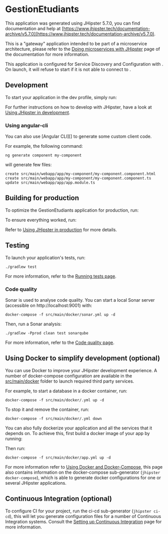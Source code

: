 # GestionEtudiants
This application was generated using JHipster 5.7.0, you can find documentation and help at [https://www.jhipster.tech/documentation-archive/v5.7.0](https://www.jhipster.tech/documentation-archive/v5.7.0).

This is a "gateway" application intended to be part of a microservice architecture, please refer to the [Doing microservices with JHipster][] page of the documentation for more information.

This application is configured for Service Discovery and Configuration with . On launch, it will refuse to start if it is not able to connect to .

## Development

To start your application in the dev profile, simply run:

    


For further instructions on how to develop with JHipster, have a look at [Using JHipster in development][].

### Using angular-cli

You can also use [Angular CLI][] to generate some custom client code.

For example, the following command:

    ng generate component my-component

will generate few files:

    create src/main/webapp/app/my-component/my-component.component.html
    create src/main/webapp/app/my-component/my-component.component.ts
    update src/main/webapp/app/app.module.ts


## Building for production

To optimize the GestionEtudiants application for production, run:


To ensure everything worked, run:



Refer to [Using JHipster in production][] for more details.

## Testing

To launch your application's tests, run:

    ./gradlew test

For more information, refer to the [Running tests page][].

### Code quality

Sonar is used to analyse code quality. You can start a local Sonar server (accessible on http://localhost:9001) with:

```
docker-compose -f src/main/docker/sonar.yml up -d
```

Then, run a Sonar analysis:

```
./gradlew -Pprod clean test sonarqube
```

For more information, refer to the [Code quality page][].

## Using Docker to simplify development (optional)

You can use Docker to improve your JHipster development experience. A number of docker-compose configuration are available in the [src/main/docker](src/main/docker) folder to launch required third party services.

For example, to start a  database in a docker container, run:

    docker-compose -f src/main/docker/.yml up -d

To stop it and remove the container, run:

    docker-compose -f src/main/docker/.yml down

You can also fully dockerize your application and all the services that it depends on.
To achieve this, first build a docker image of your app by running:

    

Then run:

    docker-compose -f src/main/docker/app.yml up -d

For more information refer to [Using Docker and Docker-Compose][], this page also contains information on the docker-compose sub-generator (`jhipster docker-compose`), which is able to generate docker configurations for one or several JHipster applications.

## Continuous Integration (optional)

To configure CI for your project, run the ci-cd sub-generator (`jhipster ci-cd`), this will let you generate configuration files for a number of Continuous Integration systems. Consult the [Setting up Continuous Integration][] page for more information.

[JHipster Homepage and latest documentation]: https://www.jhipster.tech
[JHipster 5.7.0 archive]: https://www.jhipster.tech/documentation-archive/v5.7.0
[Doing microservices with JHipster]: https://www.jhipster.tech/documentation-archive/v5.7.0/microservices-architecture/
[Using JHipster in development]: https://www.jhipster.tech/documentation-archive/v5.7.0/development/
[Using Docker and Docker-Compose]: https://www.jhipster.tech/documentation-archive/v5.7.0/docker-compose
[Using JHipster in production]: https://www.jhipster.tech/documentation-archive/v5.7.0/production/
[Running tests page]: https://www.jhipster.tech/documentation-archive/v5.7.0/running-tests/
[Code quality page]: https://www.jhipster.tech/documentation-archive/v5.7.0/code-quality/
[Setting up Continuous Integration]: https://www.jhipster.tech/documentation-archive/v5.7.0/setting-up-ci/


